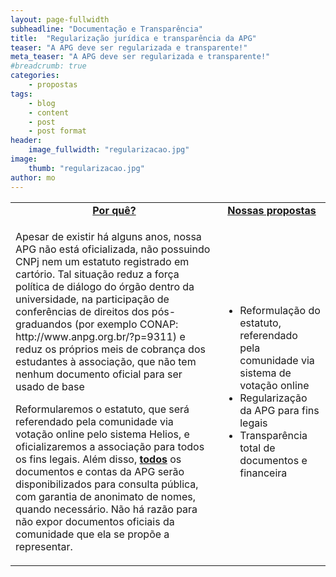 ```yaml
---
layout: page-fullwidth
subheadline: "Documentação e Transparência"
title:  "Regularização jurídica e transparência da APG"
teaser: "A APG deve ser regularizada e transparente!"
meta_teaser: "A APG deve ser regularizada e transparente!"
#breadcrumb: true
categories:
    - propostas
tags:
    - blog
    - content
    - post
    - post format
header:
    image_fullwidth: "regularizacao.jpg"
image:
    thumb: "regularizacao.jpg"
author: mo
---
```

<table style="width: 100%">
    <tr>
        <td><b><u><center>Por quê?</center></u></b></td><td><b><u><center>Nossas propostas</center></u></b></td>
    </tr><tr>
        <td><p>Apesar de existir há alguns anos, nossa APG não está oficializada, não possuindo CNPj nem um estatuto registrado em cartório. Tal situação reduz a força política de diálogo do órgão dentro da universidade, na participação de conferências de direitos dos pós-graduandos (por exemplo CONAP: http://www.anpg.org.br/?p=9311) e reduz os próprios meis de cobrança dos estudantes à associação, que não tem nenhum documento oficial para ser usado de base</p>
            <p>Reformularemos o estatuto, que será referendado pela comunidade via votação online pelo sistema Helios, e oficializaremos a associação para todos os fins legais. Além disso, <u><b>todos</b></u> os documentos e contas da APG serão disponibilizados para consulta pública, com garantia de anonimato de nomes, quando necessário. Não há razão para não expor documentos oficiais da comunidade que ela se propõe a representar.</p>
        </td><td>
            <p><ul>
                <li>Reformulação do estatuto, referendado pela comunidade via sistema de votação online</li>
                <li>Regularização da APG para fins legais</li>
                <li>Transparência total de documentos e financeira</li>
            </ul></p>
        </td>
    </tr>
</table>
